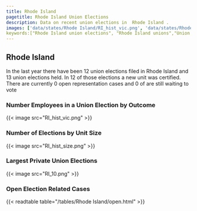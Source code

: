 ```yaml
---
title: Rhode Island
pagetitle: Rhode Island Union Elections
description: Data on recent union elections in  Rhode Island .
images: ['data/states/Rhode Island/RI_hist_vic.png', 'data/states/Rhode Island/RI_hist_size.png', 'data/states/Rhode Island/RI_10.png']
keywords:["Rhode Island union elections", "Rhode Island unions","Union elections"]
---
```

##  Rhode Island

In the last year there have been 12 union elections filed in Rhode Island and 13 union elections held. In 12 of those elections a new unit was certified. There are currently 0 open representation cases and 0 of are still waiting to vote

### Number Employees in a Union Election by Outcome
{{< image src="RI_hist_vic.png" >}}

### Number of Elections by Unit Size
{{< image src="RI_hist_size.png" >}}

### Largest Private Union Elections
{{< image src="RI_10.png" >}}

### Open Election Related Cases
{{< readtable table="/tables/Rhode Island/open.html" >}}

